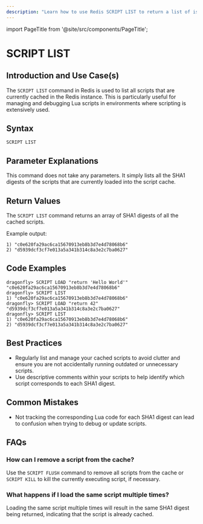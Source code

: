 ```yaml
---
description: "Learn how to use Redis SCRIPT LIST to return a list of issued script commands."
---
```


import PageTitle from '@site/src/components/PageTitle';

# SCRIPT LIST

<PageTitle title="Redis SCRIPT LIST Explained (Better Than Official Docs)" />

## Introduction and Use Case(s)

The `SCRIPT LIST` command in Redis is used to list all scripts that are currently cached in the Redis instance. This is particularly useful for managing and debugging Lua scripts in environments where scripting is extensively used.

## Syntax

```cli
SCRIPT LIST
```

## Parameter Explanations

This command does not take any parameters. It simply lists all the SHA1 digests of the scripts that are currently loaded into the script cache.

## Return Values

The `SCRIPT LIST` command returns an array of SHA1 digests of all the cached scripts.

Example output:

```cli
1) "c0e620fa29ac6ca15670913eb8b3d7e4d78068b6"
2) "d5939dcf3cf7e013a5a341b314c8a3e2c7ba0627"
```

## Code Examples

```cli
dragonfly> SCRIPT LOAD "return 'Hello World'"
"c0e620fa29ac6ca15670913eb8b3d7e4d78068b6"
dragonfly> SCRIPT LIST
1) "c0e620fa29ac6ca15670913eb8b3d7e4d78068b6"
dragonfly> SCRIPT LOAD "return 42"
"d5939dcf3cf7e013a5a341b314c8a3e2c7ba0627"
dragonfly> SCRIPT LIST
1) "c0e620fa29ac6ca15670913eb8b3d7e4d78068b6"
2) "d5939dcf3cf7e013a5a341b314c8a3e2c7ba0627"
```

## Best Practices

- Regularly list and manage your cached scripts to avoid clutter and ensure you are not accidentally running outdated or unnecessary scripts.
- Use descriptive comments within your scripts to help identify which script corresponds to each SHA1 digest.

## Common Mistakes

- Not tracking the corresponding Lua code for each SHA1 digest can lead to confusion when trying to debug or update scripts.

## FAQs

### How can I remove a script from the cache?

Use the `SCRIPT FLUSH` command to remove all scripts from the cache or `SCRIPT KILL` to kill the currently executing script, if necessary.

### What happens if I load the same script multiple times?

Loading the same script multiple times will result in the same SHA1 digest being returned, indicating that the script is already cached.
